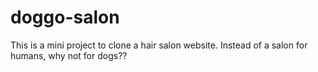 # doggo-salon
This is a mini project to clone a hair salon website. Instead of a salon for humans, why not for dogs??
